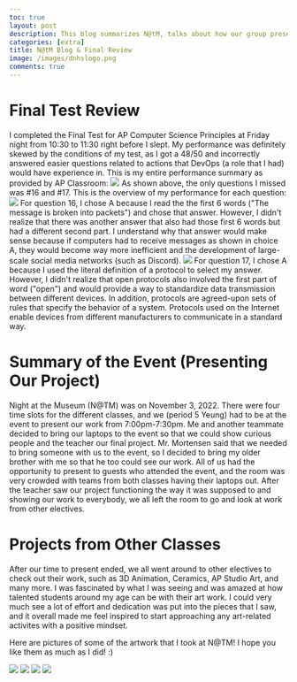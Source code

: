 ```yaml
---
toc: true
layout: post
description: This blog summarizes N@tM, talks about how our group presented our work to fellow students and the teacher, and also reviews the final exam. It also goes into a little detail on how we looked at art work from other electives.
categories: [extra]
title: N@tM Blog & Final Review
image: /images/dnhslogo.png
comments: true
--- 
```

# Final Test Review
I completed the Final Test for AP Computer Science Principles at Friday night from 10:30 to 11:30 right before I slept. My performance was definitely skewed by the conditions of my test, as I got a 48/50 and incorrectly answered easier questions related to actions that DevOps (a role that I had) would have experience in. This is my entire performance summary as provided by AP Classroom:
![](https://awesomescreenshot.s3.amazonaws.com/image/2872977/34199054-244cc797892675f0683a812652011507.png?X-Amz-Algorithm=AWS4-HMAC-SHA256&X-Amz-Credential=AKIAJSCJQ2NM3XLFPVKA%2F20221108%2Fus-east-1%2Fs3%2Faws4_request&X-Amz-Date=20221108T230726Z&X-Amz-Expires=28800&X-Amz-SignedHeaders=host&X-Amz-Signature=ff5a6c5ec1afb3d0f5c771c51a87bfbaccac4de7fa05a628266a32f7741af378)
As shown above, the only questions I missed was #16 and #17. This is the overview of my performance for each question:
![](https://awesomescreenshot.s3.amazonaws.com/image/2872977/34199268-8d5ddce902250e7aa80ad86ece10cb48.png?X-Amz-Algorithm=AWS4-HMAC-SHA256&X-Amz-Credential=AKIAJSCJQ2NM3XLFPVKA%2F20221108%2Fus-east-1%2Fs3%2Faws4_request&X-Amz-Date=20221108T231917Z&X-Amz-Expires=28800&X-Amz-SignedHeaders=host&X-Amz-Signature=14b1bc9f80e43d61998602a5bee77cf2074aa5aadbb440507e34fb77087ec7e7)
For question 16, I chose A because I read the the first 6 words ("The message is broken into packets") and chose that answer. However, I didn't realize that there was another answer that also had those first 6 words but had a different second part. I understand why that answer would make sense because if computers had to receive messages as shown in choice A, they would become way more inefficient and the development of large-scale social media networks (such as Discord).
![](https://awesomescreenshot.s3.amazonaws.com/image/2872977/34199318-c909ba177b2bb423552211d33f222d4a.png?X-Amz-Algorithm=AWS4-HMAC-SHA256&X-Amz-Credential=AKIAJSCJQ2NM3XLFPVKA%2F20221108%2Fus-east-1%2Fs3%2Faws4_request&X-Amz-Date=20221108T232215Z&X-Amz-Expires=28800&X-Amz-SignedHeaders=host&X-Amz-Signature=8d389f11e62d638fe5865d00e2c4ac6e6fd93bbc5d934113ea6b914e567763aa)
For question 17, I chose A because I used the literal definition of a protocol to select my answer. However, I didn't realize that open protocols also involved the first part of word ("open") and would provide a way to standardize data transmission between different devices. In addition, protocols are agreed-upon sets of rules that specify the behavior of a system. Protocols used on the Internet enable devices from different manufacturers to communicate in a standard way.



# Summary of the Event (Presenting Our Project)
Night at the Museum (N@TM) was on November 3, 2022. There were four time slots for the different classes, and we (period 5 Yeung) had to be at the event to present our work from 7:00pm-7:30pm. Me and another teammate decided to bring our laptops to the event so that we could show curious people and the teacher our final project. Mr. Mortensen said that we needed to bring someone with us to the event, so I decided to bring my older brother with me so that he too could see our work. All of us had the opportunity to present to guests who attended the event, and the room was very crowded with teams from both classes having their laptops out. After the teacher saw our project functioning the way it was supposed to and showing our work to everybody, we all left the room to go and look at work from other electives.

# Projects from Other Classes
After our time to present ended, we all went around to other electives to check out their work, such as 3D Animation, Ceramics, AP Studio Art, and many more. I was fascinated by what I was seeing and was amazed at how talented students around my age can be with their art work. I could very much see a lot of effort and dedication was put into the pieces that I saw, and it overall made me feel inspired to start approaching any art-related activites with a positive mindset.

Here are pictures of some of the artwork that I took at N@TM! I hope you like them as much as I did! :)


![](https://emaad-mir.github.io/emaad-fastpages/images/3dani.jpg)
![](https://emaad-mir.github.io/emaad-fastpages/images/gumgum.jpg")
![](https://emaad-mir.github.io/emaad-fastpages/images/multiplehydrants.jpg)
![](https://emaad-mir.github.io/emaad-fastpages/images/octo.jpg)
